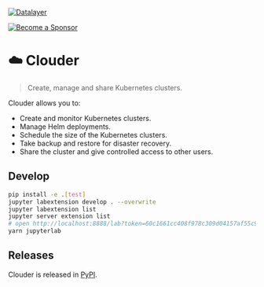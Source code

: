 [![Datalayer](https://assets.datalayer.tech/datalayer-25.svg)](https://datalayer.io)

[![Become a Sponsor](https://img.shields.io/static/v1?label=Become%20a%20Sponsor&message=%E2%9D%A4&logo=GitHub&style=flat&color=1ABC9C)](https://github.com/sponsors/datalayer)

# ☁️ Clouder

> Create, manage and share Kubernetes clusters.

Clouder allows you to:

- Create and monitor Kubernetes clusters.
- Manage Helm deployments.
- Schedule the size of the Kubernetes clusters.
- Take backup and restore for disaster recovery.
- Share the cluster and give controlled access to other users.

## Develop

```bash
pip install -e .[test]
jupyter labextension develop . --overwrite
jupyter labextension list
jupyter server extension list
# open http://localhost:8888/lab?token=60c1661cc408f978c309d04157af55c9588ff9557c9380e4fb50785750703da6
yarn jupyterlab
```

## Releases

Clouder is released in [PyPI](https://pypi.org/project/clouder).
